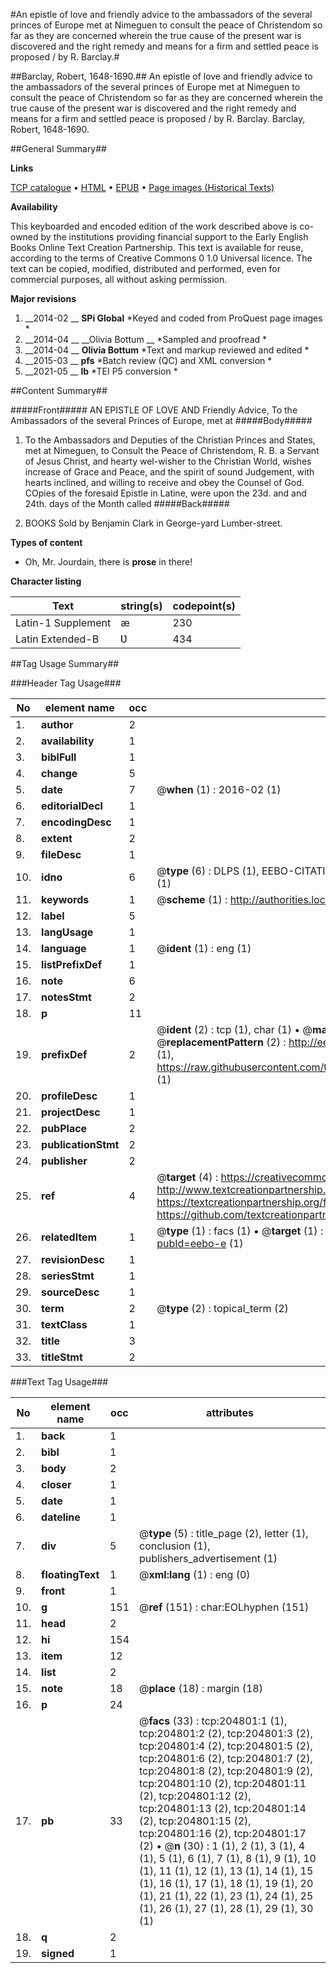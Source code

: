 #An epistle of love and friendly advice to the ambassadors of the several princes of Europe met at Nimeguen to consult the peace of Christendom so far as they are concerned wherein the true cause of the present war is discovered and the right remedy and means for a firm and settled peace is proposed / by R. Barclay.#

##Barclay, Robert, 1648-1690.##
An epistle of love and friendly advice to the ambassadors of the several princes of Europe met at Nimeguen to consult the peace of Christendom so far as they are concerned wherein the true cause of the present war is discovered and the right remedy and means for a firm and settled peace is proposed / by R. Barclay.
Barclay, Robert, 1648-1690.

##General Summary##

**Links**

[TCP catalogue](http://www.ota.ox.ac.uk/tcp/)  • 
[HTML](http://tei.it.ox.ac.uk/tcp/Texts-HTML/free/B17/B17486.html)  • 
[EPUB](http://tei.it.ox.ac.uk/tcp/Texts-EPUB/free/B17/B17486.epub) • 
[Page images (Historical Texts)](https://historicaltexts.jisc.ac.uk/eebo-10789478e)

**Availability**

This keyboarded and encoded edition of the work described above is co-owned by the
    institutions providing financial support to the Early English Books Online Text Creation
    Partnership. This text is available for reuse, according to the terms of  Creative Commons 0 1.0 Universal
    licence. The text can be copied, modified, distributed and performed, even for commercial
    purposes, all without asking permission.

**Major revisions**

1. __2014-02 __ __SPi Global__ *Keyed and coded from ProQuest page images *
1. __2014-04 __ __Olivia Bottum __ *Sampled and proofread *
1. __2014-04 __ __Olivia Bottum__ *Text and markup reviewed and edited *
1. __2015-03 __ __pfs__ *Batch review (QC) and XML conversion *
1. __2021-05 __ __lb__ *TEI P5 conversion *

##Content Summary##

#####Front#####
AN EPISTLE OF LOVE AND Friendly Advice, To the Ambassadors of the several Princes of Europe, met at 
#####Body#####

1. To the Ambassadors and Deputies of the Christian Princes and States, met at Nimeguen, to Consult the Peace of Christendom, R. B. a Servant of Jesus Christ, and hearty wel-wisher to the Christian World, wishes increase of Grace and Peace, and the spirit of sound Judgement, with hearts inclined, and willing to receive and obey the Counsel of God.
COpies of the foresaid Epistle in Latine, were upon the 23d. and and 24th. days of the Month called 
#####Back#####

1. BOOKS Sold by Benjamin Clark in George-yard Lumber-street.

**Types of content**

  * Oh, Mr. Jourdain, there is **prose** in there!

**Character listing**


|Text|string(s)|codepoint(s)|
|---|---|---|
|Latin-1 Supplement|æ|230|
|Latin Extended-B|Ʋ|434|

##Tag Usage Summary##

###Header Tag Usage###

|No|element name|occ|attributes|
|---|---|---|---|
|1.|__author__|2||
|2.|__availability__|1||
|3.|__biblFull__|1||
|4.|__change__|5||
|5.|__date__|7| @__when__ (1) : 2016-02 (1)|
|6.|__editorialDecl__|1||
|7.|__encodingDesc__|1||
|8.|__extent__|2||
|9.|__fileDesc__|1||
|10.|__idno__|6| @__type__ (6) : DLPS (1), EEBO-CITATION (1), VID (1), EEBO-PROQUEST (1), STC (1), OCLC (1)|
|11.|__keywords__|1| @__scheme__ (1) : http://authorities.loc.gov/ (1)|
|12.|__label__|5||
|13.|__langUsage__|1||
|14.|__language__|1| @__ident__ (1) : eng (1)|
|15.|__listPrefixDef__|1||
|16.|__note__|6||
|17.|__notesStmt__|2||
|18.|__p__|11||
|19.|__prefixDef__|2| @__ident__ (2) : tcp (1), char (1)  •  @__matchPattern__ (2) : ([0-9\-]+):([0-9IVX]+) (1), (.+) (1)  •  @__replacementPattern__ (2) : http://eebo.chadwyck.com/downloadtiff?vid=$1&page=$2 (1), https://raw.githubusercontent.com/textcreationpartnership/Texts/master/tcpchars.xml#$1 (1)|
|20.|__profileDesc__|1||
|21.|__projectDesc__|1||
|22.|__pubPlace__|2||
|23.|__publicationStmt__|2||
|24.|__publisher__|2||
|25.|__ref__|4| @__target__ (4) : https://creativecommons.org/publicdomain/zero/1.0/ (1), http://www.textcreationpartnership.org/docs/. (1), https://textcreationpartnership.org/faq/#faq05 (1), https://github.com/textcreationpartnership (1)|
|26.|__relatedItem__|1| @__type__ (1) : facs (1)  •  @__target__ (1) : https://data.historicaltexts.jisc.ac.uk/view?pubId=eebo-e (1)|
|27.|__revisionDesc__|1||
|28.|__seriesStmt__|1||
|29.|__sourceDesc__|1||
|30.|__term__|2| @__type__ (2) : topical_term (2)|
|31.|__textClass__|1||
|32.|__title__|3||
|33.|__titleStmt__|2||


###Text Tag Usage###

|No|element name|occ|attributes|
|---|---|---|---|
|1.|__back__|1||
|2.|__bibl__|1||
|3.|__body__|2||
|4.|__closer__|1||
|5.|__date__|1||
|6.|__dateline__|1||
|7.|__div__|5| @__type__ (5) : title_page (2), letter (1), conclusion (1), publishers_advertisement (1)|
|8.|__floatingText__|1| @__xml:lang__ (1) : eng (0)|
|9.|__front__|1||
|10.|__g__|151| @__ref__ (151) : char:EOLhyphen (151)|
|11.|__head__|2||
|12.|__hi__|154||
|13.|__item__|12||
|14.|__list__|2||
|15.|__note__|18| @__place__ (18) : margin (18)|
|16.|__p__|24||
|17.|__pb__|33| @__facs__ (33) : tcp:204801:1 (1), tcp:204801:2 (2), tcp:204801:3 (2), tcp:204801:4 (2), tcp:204801:5 (2), tcp:204801:6 (2), tcp:204801:7 (2), tcp:204801:8 (2), tcp:204801:9 (2), tcp:204801:10 (2), tcp:204801:11 (2), tcp:204801:12 (2), tcp:204801:13 (2), tcp:204801:14 (2), tcp:204801:15 (2), tcp:204801:16 (2), tcp:204801:17 (2)  •  @__n__ (30) : 1 (1), 2 (1), 3 (1), 4 (1), 5 (1), 6 (1), 7 (1), 8 (1), 9 (1), 10 (1), 11 (1), 12 (1), 13 (1), 14 (1), 15 (1), 16 (1), 17 (1), 18 (1), 19 (1), 20 (1), 21 (1), 22 (1), 23 (1), 24 (1), 25 (1), 26 (1), 27 (1), 28 (1), 29 (1), 30 (1)|
|18.|__q__|2||
|19.|__signed__|1||
